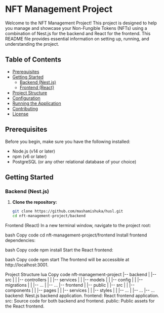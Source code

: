 # NFT Management Project

Welcome to the NFT Management Project! This project is designed to help you manage and showcase your Non-Fungible Tokens (NFTs) using a combination of Nest.js for the backend and React for the frontend. This README file provides essential information on setting up, running, and understanding the project.

## Table of Contents

- [Prerequisites](#prerequisites)
- [Getting Started](#getting-started)
  - [Backend (Nest.js)](#backend-nestjs)
  - [Frontend (React)](#frontend-react)
- [Project Structure](#project-structure)
- [Configuration](#configuration)
- [Running the Application](#running-the-application)
- [Contributing](#contributing)
- [License](#license)

## Prerequisites

Before you begin, make sure you have the following installed:

- Node.js (v14 or later)
- npm (v6 or later)
- PostgreSQL (or any other relational database of your choice)

## Getting Started

### Backend (Nest.js)

1. **Clone the repository:**

   ```bash
   git clone https://github.com/mashamishuka/husl.git
   cd nft-management-project/backend


Frontend (React)
In a new terminal window, navigate to the project root:

bash
Copy code
cd nft-management-project/frontend
Install frontend dependencies:

bash
Copy code
npm install
Start the React frontend:

bash
Copy code
npm start
The frontend will be accessible at http://localhost:3001.

Project Structure
lua
Copy code
nft-management-project
|-- backend
|   |-- src
|   |   |-- controllers
|   |   |-- services
|   |   |-- models
|   |   |-- config
|   |   |-- migrations
|   |   |-- ...
|   |-- ...
|-- frontend
|   |-- public
|   |-- src
|   |   |-- components
|   |   |-- pages
|   |   |-- services
|   |   |-- styles
|   |   |-- ...
|   |-- ...
|-- ...
backend: Nest.js backend application.
frontend: React frontend application.
src: Source code for both backend and frontend.
public: Public assets for the React frontend.
